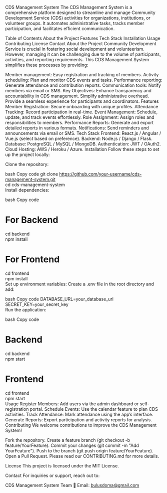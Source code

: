 CDS Management System
The CDS Management System is a comprehensive platform designed to streamline and manage Community Development Service (CDS) activities for organizations, institutions, or volunteer groups. It automates administrative tasks, tracks member participation, and facilitates efficient communication.

Table of Contents
About the Project
Features
Tech Stack
Installation
Usage
Contributing
License
Contact
About the Project
Community Development Service is crucial in fostering social development and volunteerism. However, managing it can be challenging due to the volume of participants, activities, and reporting requirements. This CDS Management System simplifies these processes by providing:

Member management: Easy registration and tracking of members.
Activity scheduling: Plan and monitor CDS events and tasks.
Performance reporting: Generate attendance and contribution reports.
Communication tools: Notify members via email or SMS.
Key Objectives:
Enhance transparency and accountability in CDS management.
Simplify administrative overhead.
Provide a seamless experience for participants and coordinators.
Features
Member Registration: Secure onboarding with unique profiles.
Attendance Tracking: Record participation in real-time.
Event Management: Schedule, update, and track events effortlessly.
Role Assignment: Assign roles and responsibilities to members.
Performance Reports: Generate and export detailed reports in various formats.
Notifications: Send reminders and announcements via email or SMS.
Tech Stack
Frontend: React.js / Angular / Vue.js (select based on preference).
Backend: Node.js / Django / Flask.
Database: PostgreSQL / MySQL / MongoDB.
Authentication: JWT / OAuth2.
Cloud Hosting: AWS / Heroku / Azure.
Installation
Follow these steps to set up the project locally:

Clone the repository:

bash
Copy code
git clone https://github.com/your-username/cds-management-system.git  
cd cds-management-system  
Install dependencies:

bash
Copy code
# For Backend  
cd backend  
npm install  

# For Frontend  
cd frontend  
npm install  
Set up environment variables:
Create a .env file in the root directory and add:

bash
Copy code
DATABASE_URL=your_database_url  
SECRET_KEY=your_secret_key  
Run the application:

bash
Copy code
# Backend  
cd backend  
npm start  

# Frontend  
cd frontend  
npm start  
Usage
Register Members: Add users via the admin dashboard or self-registration portal.
Schedule Events: Use the calendar feature to plan CDS activities.
Track Attendance: Mark attendance using the app’s interface.
Generate Reports: Export participation and activity reports for analysis.
Contributing
We welcome contributions to improve the CDS Management System!

Fork the repository.
Create a feature branch (git checkout -b feature/YourFeature).
Commit your changes (git commit -m "Add YourFeature").
Push to the branch (git push origin feature/YourFeature).
Open a Pull Request.
Please read our CONTRIBUTING.md for more details.

License
This project is licensed under the MIT License.

Contact
For inquiries or support, reach out to:

CDS Management System Team
📧 Email: bulusdoma@gmail.com
